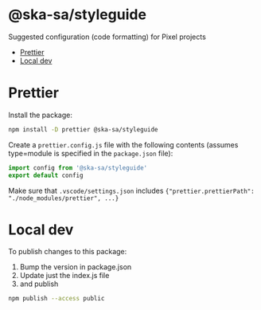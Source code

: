 # @ska-sa/styleguide

Suggested configuration (code formatting) for Pixel projects

<!-- START doctoc generated TOC please keep comment here to allow auto update -->
<!-- DON'T EDIT THIS SECTION, INSTEAD RE-RUN doctoc TO UPDATE -->

- [Prettier](#prettier)
- [Local dev](#local-dev)

<!-- END doctoc generated TOC please keep comment here to allow auto update -->

# Prettier
Install the package:

```sh
npm install -D prettier @ska-sa/styleguide
```

Create a `prettier.config.js` file with the following contents (assumes type=module is specified in the `package.json` file):

```js
import config from '@ska-sa/styleguide'
export default config
```

Make sure that `.vscode/settings.json` includes `{"prettier.prettierPath": "./node_modules/prettier", ...}`

# Local dev

To publish changes to this package:

1. Bump the version in package.json
2. Update just the index.js file
3. and publish

```sh
npm publish --access public
```
